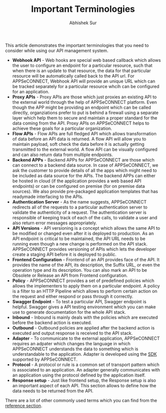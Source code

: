 ﻿---
title: "Important Terminologies"
toc: true
tag: developers
category: "API Management"
menus: 
    api:
        icon: fa fa-gg
        title: "Terminology" 
        identifier: terminology 
author: "Abhishek Sur"
---

This article demonstrates the important terminologies that you need to consider while using our API management system.

- **Webhook API** - Web hooks are special web based callback which allows the user to configure an endpoint for a particular resource, such that when there is an update to that resource, the data for that particular resource will be automatically called back to the API url. For APPSeCONNECT, Webhook API will provide an unique URL which can be tracked separately for a particular resource whcih can be configured for an application. 
- **Proxy APIs** - Proxy APIs are those which just proxies an existing API to the external world through the help of APPSeCONNECT platform. Even though the APP might be providing an endpoint which can be called directly, organziations prefer to put is behind a firewall using a separate layer which help them to secure and maintain a proper standard for the data coming from the API. Proxy APIs on APPSeCONNECT helps to achieve these goals for a particular organization. 
- **Flow APIs** - Flow APIs are full fledged API which allows transformation of data before an API data is returned. A flow API will allow you to maintain payload, soft check the data before it is actually getting transmitted to the external world. A flow API can be visually configured and can also return data from multiple endpoints. 
- **Backend APPs** - Backend APPs for APPSeCONNECT are those which can connect to a backend data source. In case of APPSeCONNECT, we ask the customer to provide details of all the apps which might need to be included as data source for the APIs. The backend APPs can either be hosted in cloud (if the application provides a web based API endpoints) or can be configured on premise (for on premise data sources). We also provide pre-packaged application templates that has readymade interfacing to the APIs. 
- **Authentication Server** - As the name suggests, APPSeCONNECT redirects all of the requests to a particular authentication server to validate the authenticity of a request. The authentication server is responsible of keeping track of each of the calls, to validate a user and also return error messages appropriately. 
- **API Versions** - API versioning is a concept which allows the same API to be modified or changed even after it is deployed to production. As an API endpoint is critical to be maintained, the API URL needs to be running even though a new change is performed on the API stack. APPSeCONNECT provides versioning of APIs which lets the developer create a staging API before it is deployed to public. 
- **Frontend Configuration** - Frontend of an API provides face of the API. It provides the name of the API, its description, the Suffix URL, or even the operation type and its description. You can also mark an API to be Obsolete or Release an API from Frontend configuration. 
- **Policy** - APPSeCONNECT provides a set of predefined policies which allows the implementers to apply them on a particular endpoint. A policy is a filter to an HTTP Pipeline which allows to perform certain action on the request and either respond or pass through it correctly. 
- **Swagger Endpoint** - To test a particular API, Swagger endpoint is helpful. Swagger gives a API testing environment which you can make use to generate documentation for the whole API stack.
- **Inbound** - Inbound is mainly deals with the policies which are executed before the backend action is executed.
- **Outbound** - Outbound policies are applied after the backend action is executed and output response is received to the API stack.
- **Adapter** - To communicate to the external application, APPSeCONNECT requires an adpater which changes the language in which APPSeCONNECT understands the data to something which is understandable to the application. Adapter is developed using the [SDK](https://appseconnect.com/sdk) supported by APPSeCONNECT. 
- **Protocol** - A protocol or rule is a common set of transport pattern which is associated to an application. An adapter generally communicates with an application using the protocol defined by the application itself.
- **Response setup** - Just like frontend setup, the Response setup is also an important aspect of each API. This section allows to define how the data needs to be returned from the API.


There are a lot of other commonly used terms which you can find from the [reference section](/docs/faq).